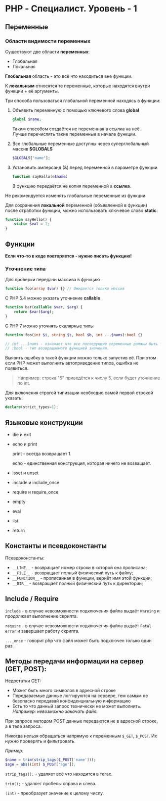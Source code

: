 # PHP - Специалист. Уровень - 1

## Переменные

### Области видимости переменных

Существуют две области **переменных**:

* Глобальная
* Локальная

**Глобальная** область - это всё что находиться вне функции.

К **локальным** относятся те переменные, которые находятся внутри функции + её аргументы.

Три способа пользоваться глобальной переменной находясь в функции:

1. Объявить переменную с помощью ключевого слова **global**

   ```php
   global $name;
   ```

   Таким способом создаётся не переменная а ссылка на неё.  
   Лучше перечислять такие переменные в начале функции.

2. Все глобальные переменные доступны через суперглобальный массив **$GLOBALS**

   ```php
   $GLOBALS["name"];
   ```

3. Установить амперсанд \(&\) перед переменной в параметре функции.

   ```php
   function sayHallo(&$name)
   ```

   В функцию передаётся не копия переменной а **ссылка**.

Не рекомендуется изменять глобальные переменные из функции.

Для сохранения **локальной** переменной \(объявленной в функции\) после отработки функции, можно использовать ключевое слово **static**:

```php
function sayHello() {
    static $val = 1;
}
```

## Функции

**Если что-то в коде повторяется - нужно писать функцию!**

### Уточнение типа

Для проверки передачи массива в функцию

```php
function foo(array $var) {} // Ожидается только массив
```

С PHP 5.4 можно указать уточнение **callable**

```php
function bar(callable $var, $arg) {
    return $var($arg);
}
```

С PHP 7 можно уточнять скалярные типы

```php
function foo(int $i, string $s, bool $b, int ...$nums):bool {}

// int ...$nums - означает что все последующие переменные должны быть типом int
// :bool - тип возвращаемого функцией значения.
```

Выявить ошибку в такой функции можно только запустив её. При этом если PHP может выполнить автоприведение типов, ошибка не появиться.

> Например: строка "5" приведётся к числу 5, если будет уточнение по int.

Для включения строгой типизации необходио самой первой строкой указать:

```php
declare(strict_types=1);
```

## Языковые конструкции

* die и exit
* echo и print

  print - всегда возвращает 1.

  echo - единственная конструкция, которая ничего не возващает.

* isset и unset
* include и include\_once
* require и require\_once
* empty
* eval
* list
* return

## Константы и псевдоконстанты

Псевдоконстанты:

* `__LINE__` - возвращает номер строки в которой она прописана;
* `__FILE__` - возвращает полный физический путь к файлу;
* `__FUNCTION__` - прописанная в функции, вернёт имя этой функции;
* `__DIR__` - возвращает полный физический путь к директории;

## Include / Require

`include` - в случае невозможности подключения файла выдаёт `Warning` и продолжает выполнение скрипта.

`require` - в случае невозможности подключения файла выдаёт `Fatal error` и завершает работу скрипта.

`..._once` - говорит php что файл может быть подключен только один раз.

## Методы передачи информации на сервер \(GET, POST\):

Недостатки GET:

* Может быть много символов в адресной строке
* Передаваемые данные логгируются на сервере, тем самым не безопасно передавай конфиденциальную информацию
* Есть то что данный запрос технически не может выполнить. _Например: невозможно закачать файл._

При запросе методом POST данные передаются не в адресной строке, а в теле запроса.

Никогда нельзя обращаться напрямую к переменным `$_GET`, `$_POST`. Их нужно проверять и фильтровать.

_Пример:_

```php
$name = trim(strip_tags($_POST['name']));
$age = abs((int) $_POST['age']);
```

`strip_tags();` - удаляет всё что находится в тегах.

`trim();` - удаляет пробелы справа и слева.

`(int)` - преобразует значение к целому числу.

